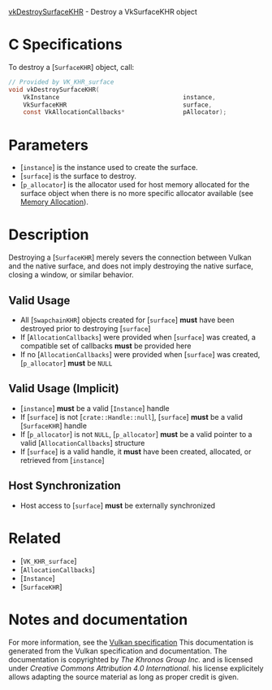 [vkDestroySurfaceKHR](https://www.khronos.org/registry/vulkan/specs/1.3-extensions/man/html/vkDestroySurfaceKHR.html) - Destroy a VkSurfaceKHR object

# C Specifications
To destroy a [`SurfaceKHR`] object, call:
```c
// Provided by VK_KHR_surface
void vkDestroySurfaceKHR(
    VkInstance                                  instance,
    VkSurfaceKHR                                surface,
    const VkAllocationCallbacks*                pAllocator);
```

# Parameters
- [`instance`] is the instance used to create the surface.
- [`surface`] is the surface to destroy.
- [`p_allocator`] is the allocator used for host memory allocated for the surface object when there is no more specific allocator available (see [Memory Allocation](https://www.khronos.org/registry/vulkan/specs/1.3-extensions/html/vkspec.html#memory-allocation)).

# Description
Destroying a [`SurfaceKHR`] merely severs the connection between Vulkan
and the native surface, and does not imply destroying the native surface,
closing a window, or similar behavior.
## Valid Usage
-    All [`SwapchainKHR`] objects created for [`surface`] **must**  have been destroyed prior to destroying [`surface`]
-    If [`AllocationCallbacks`] were provided when [`surface`] was created, a compatible set of callbacks  **must**  be provided here
-    If no [`AllocationCallbacks`] were provided when [`surface`] was created, [`p_allocator`] **must**  be `NULL`

## Valid Usage (Implicit)
-  [`instance`] **must**  be a valid [`Instance`] handle
-    If [`surface`] is not [`crate::Handle::null`], [`surface`] **must**  be a valid [`SurfaceKHR`] handle
-    If [`p_allocator`] is not `NULL`, [`p_allocator`] **must**  be a valid pointer to a valid [`AllocationCallbacks`] structure
-    If [`surface`] is a valid handle, it  **must**  have been created, allocated, or retrieved from [`instance`]

## Host Synchronization
- Host access to [`surface`] **must**  be externally synchronized

# Related
- [`VK_KHR_surface`]
- [`AllocationCallbacks`]
- [`Instance`]
- [`SurfaceKHR`]

# Notes and documentation
For more information, see the [Vulkan specification](https://www.khronos.org/registry/vulkan/specs/1.3-extensions/html/vkspec.html)
This documentation is generated from the Vulkan specification and documentation.
The documentation is copyrighted by *The Khronos Group Inc.* and is licensed under *Creative Commons Attribution 4.0 International*.
his license explicitely allows adapting the source material as long as proper credit is given.
        